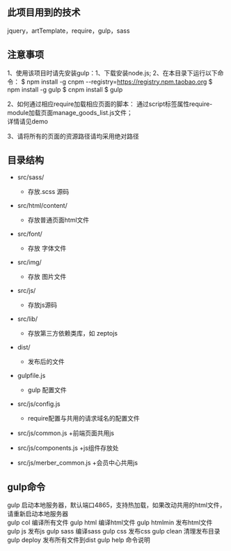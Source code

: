 ## 此项目用到的技术
   jquery，artTemplate，require，gulp，sass

## 注意事项
   1、使用该项目时请先安装gulp：1、下载安装node.js; 2、在本目录下运行以下命令：
   $ npm install -g cnpm --registry=https://registry.npm.taobao.org
   $ npm install -g gulp 
   $ cnpm install
   $ gulp
   
   2、如何通过相应require加载相应页面的脚本：
	 <script id="script" src="/src/libs/require.min.js" defer async="true" require-module="./manage_goods_list" data-main="/src/js/config.js"></script>
    通过script标签属性require-module加载页面manage_goods_list.js文件；   
    详情请见demo
	
   3、请将所有的页面的资源路径请均采用绝对路径	   
   
## 目录结构

- src/sass/
    + 存放.scss 源码

- src/html/content/
    + 存放普通页面html文件
	
- src/font/
    + 存放 字体文件

- src/img/
    + 存放 图片文件

- src/js/
    + 存放js源码 

- src/lib/
    + 存放第三方依赖类库，如 zeptojs

- dist/
    + 发布后的文件

- gulpfile.js
    + gulp 配置文件
	
- src/js/config.js
    + require配置与共用的请求域名的配置文件
	
- src/js/common.js
    +前端页面共用js
	
- src/js/components.js
    +js组件存放处	
	
- src/js/merber_common.js
    +会员中心共用js	

	

## gulp命令
   
   gulp            启动本地服务器，默认端口4865，支持热加载，如果改动共用的html文件，请重新启动本地服务器   
   gulp col        编译所有文件
   gulp html       编译html文件
   gulp htmlmin    发布html文件
   gulp js         发布js
   gulp sass       编译sass
   gulp css        发布css
   gulp clean      清理发布目录
   gulp deploy     发布所有文件到dist
   gulp help       命令说明


   


   
   
